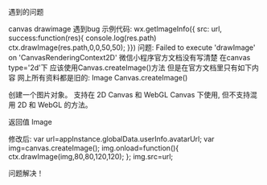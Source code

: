 遇到的问题

canvas drawimage 遇到bug
示例代码:
wx.getImageInfo({
      src: url,
      success:function(res){
        console.log(res.path)
        ctx.drawImage(res.path,0,0,50,50);
      }})
问题:
Failed to execute 'drawImage' on 'CanvasRenderingContext2D'
微信小程序官方文档没有写清楚
在canvas type='2d'下 应该使用Canvas.createImage()方法
但是在官方文档里只有如下内容 网上所有资料都是旧的:
Image Canvas.createImage()

创建一个图片对象。 支持在 2D Canvas 和 WebGL Canvas 下使用, 但不支持混用 2D 和 WebGL 的方法。

返回值
Image

修改后:
var url=appInstance.globalData.userInfo.avatarUrl;
var img=canvas.createImage();
img.onload=function(){
  ctx.drawImage(img,80,80,120,120);
};
img.src=url;

问题解决！

